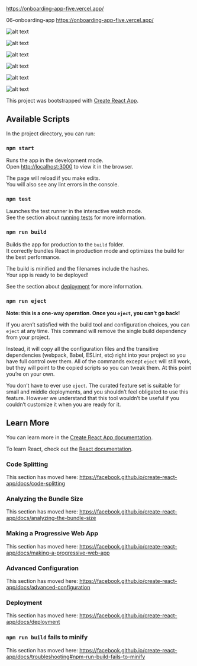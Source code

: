 https://onboarding-app-five.vercel.app/

06-onboarding-app https://onboarding-app-five.vercel.app/

![alt text](https://1.bp.blogspot.com/-EXNkpNfxNog/Xypn2oSy8SI/AAAAAAAAAcU/Vyssg-XEsZ4G7mMLoBWT0xyoZMzZGDqwQCLcBGAsYHQ/s1583/Capture_decran_2020-08-04_a_10.59.49.png)

![alt text](https://1.bp.blogspot.com/-4QNNyEPbByc/XyplXSjCdvI/AAAAAAAAAbw/wB3DgEfVhDwdOa-FFdB4Qizfjrk65huhQCLcBGAsYHQ/s1622/Capture01.JPG)

![alt text](https://1.bp.blogspot.com/-9eDAheuQL8Q/XyplXZV4vUI/AAAAAAAAAb0/S7GwjXNo2IAWsPr2_dUXMFfObiwaVSMuQCLcBGAsYHQ/s1692/Capture02.JPG)

![alt text](https://1.bp.blogspot.com/-s43LWF7Nu9w/XyplXcdVneI/AAAAAAAAAbs/zocBnas-wPoWiuwV9Cq8jdDvjjqiyU4ugCLcBGAsYHQ/s1623/Capture03.JPG)

![alt text](https://1.bp.blogspot.com/-P86F0EvMyME/XyplYHdrJBI/AAAAAAAAAb4/ENr_v_6NGisfIvglkXt6hnHfmxVGJ8l4QCLcBGAsYHQ/s1651/Capture04.JPG)

![alt text](https://1.bp.blogspot.com/-8DRXFvV9hGs/XyplYd0Qc8I/AAAAAAAAAb8/eXmevrdK9jggM9U46sN8-coyI008oK9YgCLcBGAsYHQ/s1590/Capture05.JPG)

This project was bootstrapped with [Create React App](https://github.com/facebook/create-react-app).

## Available Scripts

In the project directory, you can run:

### `npm start`

Runs the app in the development mode.<br />
Open [http://localhost:3000](http://localhost:3000) to view it in the browser.

The page will reload if you make edits.<br />
You will also see any lint errors in the console.

### `npm test`

Launches the test runner in the interactive watch mode.<br />
See the section about [running tests](https://facebook.github.io/create-react-app/docs/running-tests) for more information.

### `npm run build`

Builds the app for production to the `build` folder.<br />
It correctly bundles React in production mode and optimizes the build for the best performance.

The build is minified and the filenames include the hashes.<br />
Your app is ready to be deployed!

See the section about [deployment](https://facebook.github.io/create-react-app/docs/deployment) for more information.

### `npm run eject`

**Note: this is a one-way operation. Once you `eject`, you can’t go back!**

If you aren’t satisfied with the build tool and configuration choices, you can `eject` at any time. This command will remove the single build dependency from your project.

Instead, it will copy all the configuration files and the transitive dependencies (webpack, Babel, ESLint, etc) right into your project so you have full control over them. All of the commands except `eject` will still work, but they will point to the copied scripts so you can tweak them. At this point you’re on your own.

You don’t have to ever use `eject`. The curated feature set is suitable for small and middle deployments, and you shouldn’t feel obligated to use this feature. However we understand that this tool wouldn’t be useful if you couldn’t customize it when you are ready for it.

## Learn More

You can learn more in the [Create React App documentation](https://facebook.github.io/create-react-app/docs/getting-started).

To learn React, check out the [React documentation](https://reactjs.org/).

### Code Splitting

This section has moved here: https://facebook.github.io/create-react-app/docs/code-splitting

### Analyzing the Bundle Size

This section has moved here: https://facebook.github.io/create-react-app/docs/analyzing-the-bundle-size

### Making a Progressive Web App

This section has moved here: https://facebook.github.io/create-react-app/docs/making-a-progressive-web-app

### Advanced Configuration

This section has moved here: https://facebook.github.io/create-react-app/docs/advanced-configuration

### Deployment

This section has moved here: https://facebook.github.io/create-react-app/docs/deployment

### `npm run build` fails to minify

This section has moved here: https://facebook.github.io/create-react-app/docs/troubleshooting#npm-run-build-fails-to-minify
